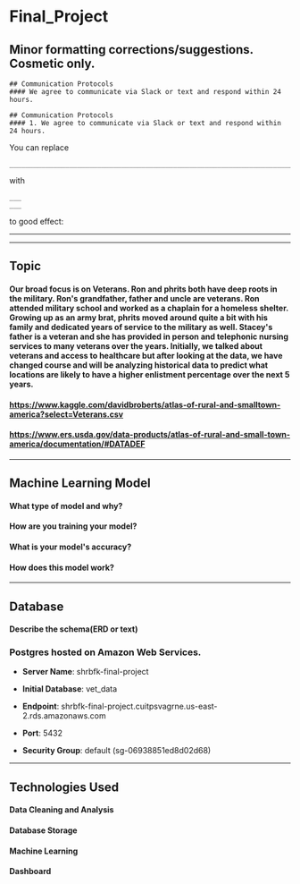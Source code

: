 # Final_Project

## Minor formatting corrections/suggestions. Cosmetic only.
```
## Communication Protocols
#### We agree to communicate via Slack or text and respond within 24 hours. 
```

```
## Communication Protocols
#### 1. We agree to communicate via Slack or text and respond within 24 hours. 
```

You can replace

```
___________________________________________________________________________________________________________________________________________________________________________________
```

with

```
___
___
```

to good effect:

---
---



## Topic
#### Our broad focus is on Veterans. Ron and phrits both have deep roots in the military. Ron's grandfather, father and uncle are veterans. Ron attended military school and worked as a chaplain for a homeless shelter. Growing up as an army brat, phrits moved around quite a bit with his family and dedicated years of service to the military as well. Stacey's father is a veteran and she has provided in person and telephonic nursing services to many veterans over the years. Initially, we talked about veterans and access to healthcare but after looking at the data, we have changed course and will be analyzing historical data to predict what locations are likely to have a higher enlistment percentage over the next 5 years. 
#### https://www.kaggle.com/davidbroberts/atlas-of-rural-and-smalltown-america?select=Veterans.csv
#### https://www.ers.usda.gov/data-products/atlas-of-rural-and-small-town-america/documentation/#DATADEF
___________________________________________________________________________________________________________________________________________________________________________________
## Machine Learning Model
#### What type of model and why?
#### How are you training your model?
#### What is your model's accuracy?
#### How does this model work?
___________________________________________________________________________________________________________________________________________________________________________________
## Database
#### Describe the schema(ERD or text)
### Postgres hosted on Amazon Web Services.

- **Server Name**: shrbfk-final-project

- **Initial Database**: vet_data

- **Endpoint**: shrbfk-final-project.cuitpsvagrne.us-east-2.rds.amazonaws.com

- **Port**: 5432

- **Security Group**: default (sg-06938851ed8d02d68)

___________________________________________________________________________________________________________________________________________________________________________________
## Technologies Used
#### Data Cleaning and Analysis
#### Database Storage
#### Machine Learning
#### Dashboard 
